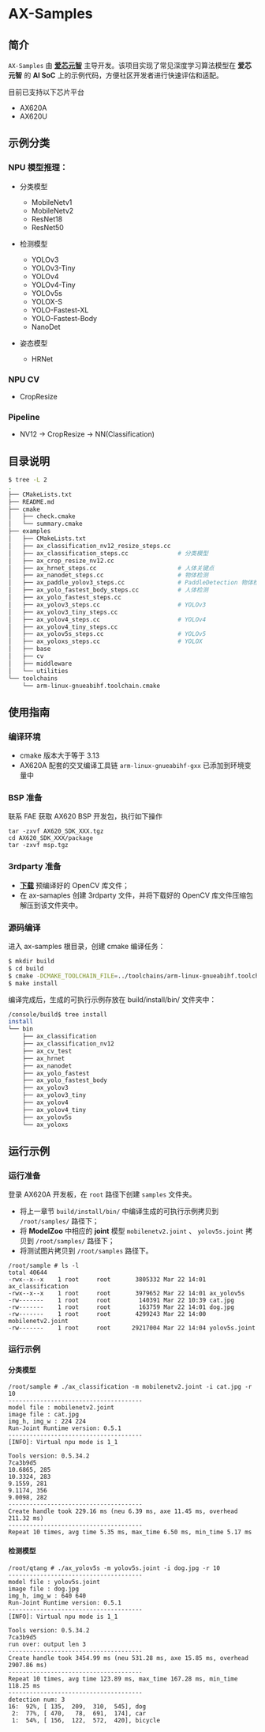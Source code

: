 # AX-Samples

## 简介

`AX-Samples` 由 **[爱芯元智](https://www.axera-tech.com/)** 主导开发。该项目实现了常见深度学习算法模型在 **爱芯元智** 的 **AI SoC** 上的示例代码，方便社区开发者进行快速评估和适配。 

目前已支持以下芯片平台

- AX620A
- AX620U

## 示例分类

### NPU 模型推理：

- 分类模型

  - MobileNetv1
  - MobileNetv2
  - ResNet18
  - ResNet50

- 检测模型

  - YOLOv3
  - YOLOv3-Tiny
  - YOLOv4
  - YOLOv4-Tiny
  - YOLOv5s
  - YOLOX-S
  - YOLO-Fastest-XL
  - YOLO-Fastest-Body
  - NanoDet

- 姿态模型

  - HRNet

### NPU CV 

- CropResize

### Pipeline

- NV12 -> CropResize -> NN(Classification)


## 目录说明

```bash
$ tree -L 2
.
├── CMakeLists.txt
├── README.md
├── cmake
│   ├── check.cmake
│   └── summary.cmake
├── examples
│   ├── CMakeLists.txt
│   ├── ax_classification_nv12_resize_steps.cc
│   ├── ax_classification_steps.cc              # 分类模型
│   ├── ax_crop_resize_nv12.cc
│   ├── ax_hrnet_steps.cc                       # 人体关键点
│   ├── ax_nanodet_steps.cc                     # 物体检测
│   ├── ax_paddle_yolov3_steps.cc               # PaddleDetection 物体检测
│   ├── ax_yolo_fastest_body_steps.cc           # 人体检测
│   ├── ax_yolo_fastest_steps.cc
│   ├── ax_yolov3_steps.cc                      # YOLOv3
│   ├── ax_yolov3_tiny_steps.cc
│   ├── ax_yolov4_steps.cc                      # YOLOv4
│   ├── ax_yolov4_tiny_steps.cc
│   ├── ax_yolov5s_steps.cc                     # YOLOv5
│   ├── ax_yoloxs_steps.cc                      # YOLOX
│   ├── base
│   ├── cv
│   ├── middleware
│   └── utilities
└── toolchains
    └── arm-linux-gnueabihf.toolchain.cmake
```

## 使用指南

### 编译环境
- cmake 版本大于等于 3.13
- AX620A 配套的交叉编译工具链 `arm-linux-gnueabihf-gxx` 已添加到环境变量中

### BSP 准备

联系 FAE 获取 AX620 BSP 开发包，执行如下操作
```
tar -zxvf AX620_SDK_XXX.tgz
cd AX620_SDK_XXX/package
tar -zxvf msp.tgz
```

### 3rdparty 准备

- **[下载](https://github.com/AXERA-TECH/ax-samples/releases/download/v0.1/opencv-arm-linux-gnueabihf-gcc-7.5.0.zip)** 预编译好的 OpenCV 库文件；
- 在 ax-samaples 创建 3rdparty 文件，并将下载好的 OpenCV 库文件压缩包解压到该文件夹中。

### 源码编译
进入 ax-samples 根目录，创建 cmake 编译任务：

```bash
$ mkdir build
$ cd build
$ cmake -DCMAKE_TOOLCHAIN_FILE=../toolchains/arm-linux-gnueabihf.toolchain.cmake -DBSP_MSP_DIR=${AX620_SDK_XXX}/msp/out/ ..
$ make install
```

编译完成后，生成的可执行示例存放在 build/install/bin/ 文件夹中：

```bash
/console/build$ tree install
install
└── bin
    ├── ax_classification
    ├── ax_classification_nv12
    ├── ax_cv_test
    ├── ax_hrnet
    ├── ax_nanodet
    ├── ax_yolo_fastest
    ├── ax_yolo_fastest_body
    ├── ax_yolov3
    ├── ax_yolov3_tiny
    ├── ax_yolov4
    ├── ax_yolov4_tiny
    ├── ax_yolov5s
    └── ax_yoloxs
```

## 运行示例

### 运行准备

登录 AX620A 开发板，在 `root` 路径下创建 `samples` 文件夹。

- 将上一章节 `build/install/bin/` 中编译生成的可执行示例拷贝到 `/root/samples/` 路径下；
- 将 **ModelZoo** 中相应的 **joint** 模型 `mobilenetv2.joint` 、 `yolov5s.joint` 拷贝到  `/root/samples/` 路径下；
- 将测试图片拷贝到 `/root/samples` 路径下。

```
/root/sample # ls -l
total 40644
-rwx--x--x    1 root     root       3805332 Mar 22 14:01 ax_classification
-rwx--x--x    1 root     root       3979652 Mar 22 14:01 ax_yolov5s
-rw-------    1 root     root        140391 Mar 22 10:39 cat.jpg
-rw-------    1 root     root        163759 Mar 22 14:01 dog.jpg
-rw-------    1 root     root       4299243 Mar 22 14:00 mobilenetv2.joint
-rw-------    1 root     root      29217004 Mar 22 14:04 yolov5s.joint
```

### 运行示例

#### 分类模型

```
/root/sample # ./ax_classification -m mobilenetv2.joint -i cat.jpg -r 10
--------------------------------------
model file : mobilenetv2.joint
image file : cat.jpg
img_h, img_w : 224 224
Run-Joint Runtime version: 0.5.1
--------------------------------------
[INFO]: Virtual npu mode is 1_1

Tools version: 0.5.34.2
7ca3b9d5
10.6865, 285
10.3324, 283
9.1559, 281
9.1174, 356
9.0098, 282
--------------------------------------
Create handle took 229.16 ms (neu 6.39 ms, axe 11.45 ms, overhead 211.32 ms)
--------------------------------------
Repeat 10 times, avg time 5.35 ms, max_time 6.50 ms, min_time 5.17 ms
```

#### 检测模型

```
/root/qtang # ./ax_yolov5s -m yolov5s.joint -i dog.jpg -r 10
--------------------------------------
model file : yolov5s.joint
image file : dog.jpg
img_h, img_w : 640 640
Run-Joint Runtime version: 0.5.1
--------------------------------------
[INFO]: Virtual npu mode is 1_1

Tools version: 0.5.34.2
7ca3b9d5
run over: output len 3
--------------------------------------
Create handle took 3454.99 ms (neu 531.28 ms, axe 15.85 ms, overhead 2907.86 ms)
--------------------------------------
Repeat 10 times, avg time 123.89 ms, max_time 167.28 ms, min_time 118.25 ms
--------------------------------------
detection num: 3
16:  92%, [ 135,  209,  310,  545], dog
 2:  77%, [ 470,   78,  691,  174], car
 1:  54%, [ 156,  122,  572,  420], bicycle
```
 
